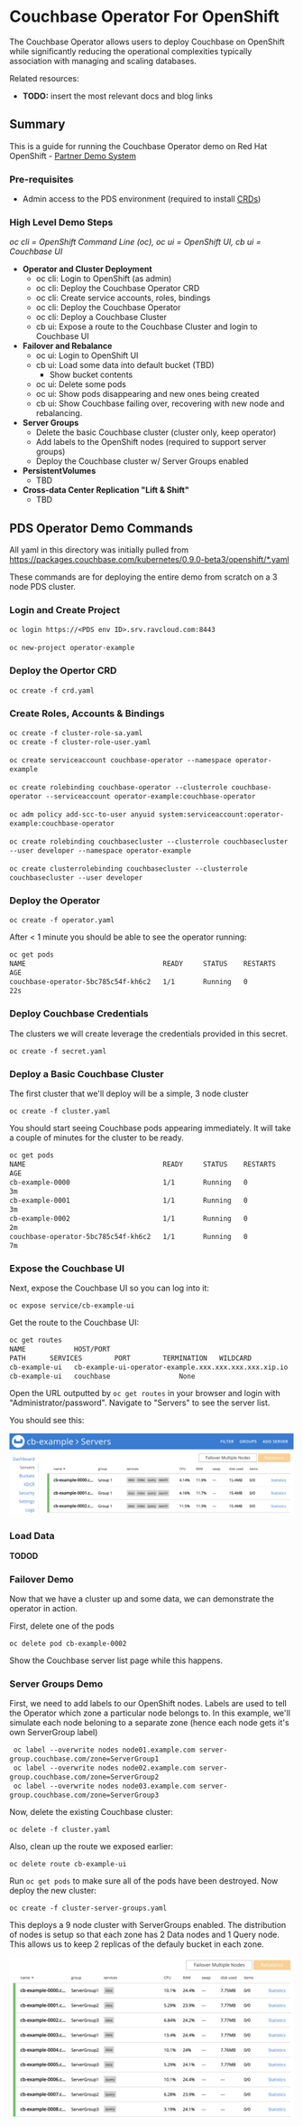 

# Couchbase Operator For OpenShift

The Couchbase Operator allows users to deploy Couchbase on OpenShift while significantly reducing the operational complexities typically association with managing and scaling databases.

Related resources:

- **TODO:** insert the most relevant docs and blog links

## Summary 

This is a guide for running the Couchbase Operator demo on Red Hat OpenShift - [Partner Demo System](https://www.redhat.com/en/partners/rhpds)

### Pre-requisites

- Admin access to the PDS environment (required to install [CRDs](https://blog.openshift.com/kubernetes-custom-resources-grow-up-in-v1-10/))


### High Level Demo Steps

*oc cli = OpenShift Command Line (oc), oc ui = OpenShift UI, cb ui = Couchbase UI*


- **Operator and Cluster Deployment**
	- oc cli: Login to OpenShift (as admin) 
	- oc cli: Deploy the Couchbase Operator CRD 
	- oc cli: Create service accounts, roles, bindings
	- oc cli: Deploy the Couchbase Operator
	- oc cli: Deploy a Couchbase Cluster
	- cb ui: Expose a route to the Couchbase Cluster and login to Couchbase UI
- **Failover and Rebalance**
	- oc ui: Login to OpenShift UI
	- cb ui: Load some data into default bucket (TBD)
	    - Show bucket contents
	- oc ui: Delete some pods
   - oc ui: Show pods disappearing and new ones being created
   - cb ui: Show Couchbase failing over, recovering with new node and rebalancing.
- **Server Groups**
	- Delete the basic Couchbase cluster (cluster only, keep operator)
    - Add labels to the OpenShift nodes (required to support server groups)
	- Deploy the Couchbase cluster w/ Server Groups enabled
- **PersistentVolumes**
    - TBD
- **Cross-data Center Replication "Lift & Shift"**
    - TBD


## PDS Operator Demo Commands

All yaml in this directory was initially pulled from https://packages.couchbase.com/kubernetes/0.9.0-beta3/openshift/*.yaml

These commands are for deploying the entire demo from scratch on a 3 node PDS cluster.


### Login and Create Project
```
oc login https://<PDS env ID>.srv.ravcloud.com:8443

oc new-project operator-example
```

### Deploy the Opertor CRD

```
oc create -f crd.yaml
```

### Create Roles, Accounts & Bindings

```
oc create -f cluster-role-sa.yaml
oc create -f cluster-role-user.yaml

oc create serviceaccount couchbase-operator --namespace operator-example

oc create rolebinding couchbase-operator --clusterrole couchbase-operator --serviceaccount operator-example:couchbase-operator

oc adm policy add-scc-to-user anyuid system:serviceaccount:operator-example:couchbase-operator

oc create rolebinding couchbasecluster --clusterrole couchbasecluster --user developer --namespace operator-example

oc create clusterrolebinding couchbasecluster --clusterrole couchbasecluster --user developer

```

### Deploy the Operator

```
oc create -f operator.yaml
```

After < 1 minute you should be able to see the operator running:

```
oc get pods
NAME                                  READY     STATUS    RESTARTS   AGE
couchbase-operator-5bc785c54f-kh6c2   1/1       Running   0          22s
```

### Deploy Couchbase Credentials

The clusters we will create leverage the credentials provided in this secret.

```
oc create -f secret.yaml
```


### Deploy a Basic Couchbase Cluster

The first cluster that we'll deploy will be a simple, 3 node cluster

```
oc create -f cluster.yaml
```

You should start seeing Couchbase pods appearing immediately. It will take a couple of minutes for the cluster to be ready.

```
oc get pods
NAME                                  READY     STATUS    RESTARTS   AGE
cb-example-0000                       1/1       Running   0          3m
cb-example-0001                       1/1       Running   0          3m
cb-example-0002                       1/1       Running   0          2m
couchbase-operator-5bc785c54f-kh6c2   1/1       Running   0          7m
```

### Expose the Couchbase UI

Next, expose the Couchbase UI so you can log into it:

```
oc expose service/cb-example-ui
```

Get the route to the Couchbase UI:

```
oc get routes
NAME            HOST/PORT                                               PATH      SERVICES        PORT        TERMINATION   WILDCARD
cb-example-ui   cb-example-ui-operator-example.xxx.xxx.xxx.xxx.xip.io             cb-example-ui   couchbase                 None
``` 

Open the URL outputted by `oc get routes` in your browser and login with "Administrator/password". Navigate to "Servers" to see the server list.

You should see this:

![dsa](img/3node-server-list.png)

### Load Data

**TODOD**


### Failover Demo

Now that we have a cluster up and some data, we can demonstrate the operator in action. 

First, delete one of the pods

```
oc delete pod cb-example-0002
```

Show the Couchbase server list page while this happens.

### Server Groups Demo

First, we need to add labels to our OpenShift nodes. Labels are used to tell the Operator which zone a particular node belongs to. In this example, we'll simulate each node beloning to a separate zone (hence each node gets it's own ServerGroup label)

```
 oc label --overwrite nodes node01.example.com server-group.couchbase.com/zone=ServerGroup1
 oc label --overwrite nodes node02.example.com server-group.couchbase.com/zone=ServerGroup2
 oc label --overwrite nodes node03.example.com server-group.couchbase.com/zone=ServerGroup3
```

Now, delete the existing Couchbase cluster:

```
oc delete -f cluster.yaml
```

Also, clean up the route we exposed earlier:

```
oc delete route cb-example-ui
```

Run `oc get pods` to make sure all of the pods have been destroyed. Now deploy the new cluster:

```
oc create -f cluster-server-groups.yaml
```

This deploys a 9 node cluster with ServerGroups enabled. The distribution of nodes is setup so that each zone has 2 Data nodes and 1 Query node. This allows us to keep 2 replicas of the defauly bucket in each zone.

![](img/9node-server-list.png)
